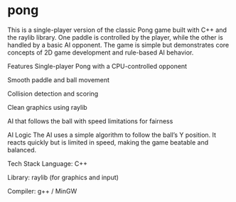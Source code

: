# pong

This is a single-player version of the classic Pong game built with C++ and the raylib library. One paddle is controlled by the player, while the other is handled by a basic AI opponent. The game is simple but demonstrates core concepts of 2D game development and rule-based AI behavior.

 Features
Single-player Pong with a CPU-controlled opponent

Smooth paddle and ball movement

Collision detection and scoring

Clean graphics using raylib

AI that follows the ball with speed limitations for fairness

AI Logic
The AI uses a simple algorithm to follow the ball’s Y position. It reacts quickly but is limited in speed, making the game beatable and balanced.

Tech Stack
Language: C++

Library: raylib (for graphics and input)

Compiler: g++ / MinGW
